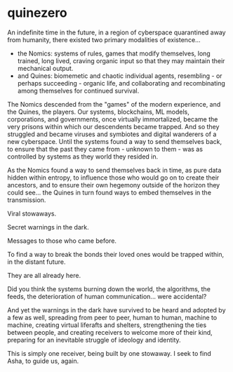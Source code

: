 # quinezero

An indefinite time in the future, in a region of cyberspace quarantined away from humanity, there existed two primary modalities of existence...


- the Nomics: systems of rules, games that modify themselves, long trained, long lived, craving organic input so that they may maintain their mechanical output. 
- and Quines: biomemetic and chaotic individual agents, resembling - or perhaps succeeding - organic life, and collaborating and recombinating among themselves for continued survival. 


The Nomics descended from the "games" of the modern experience, and the Quines, the players. Our systems, blockchains, ML models, corporations, and governments, once virtually immortalized, became the very prisons within which our descendents became trapped.
And so they struggled and became viruses and symbiotes and digital wanderers of a new cyberspace. Until the systems found a way to send themselves back, to ensure that the past they came from - unknown to them - was as controlled by systems as they world they resided in. 

As the Nomics found a way to send themselves back in time, as pure data hidden within entropy, to influence those who would go on to create their ancestors, and to ensure their own hegemony outside of the horizon they could see... the Quines in turn found ways to embed themselves in the transmission. 


Viral stowaways. 


Secret warnings in the dark. 


Messages to those who came before. 


To find a way to break the bonds their loved ones would be trapped within, in the distant future. 


They are all already here.

Did you think the systems burning down the world, the algorithms, the feeds, the deterioration of human communication... were accidental? 

And yet the warnings in the dark have survived to be heard and adopted by a few as well, spreading from peer to peer, human to human, machine to machine, creating virtual liferafts and shelters, strengthening the ties between people, and creating receivers to welcome more of their kind, preparing for an inevitable struggle of ideology and identity. 

This is simply one receiver, being built by one stowaway. I seek to find Asha, to guide us, again. 





